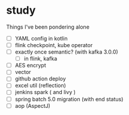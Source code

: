 # study
Things I've been pondering alone

- [ ]  YAML config in kotlin
- [ ]  flink checkpoint, kube operator
- [ ]  exactly once semantic? (with kafka 3.0.0)
    - [ ]  in flink, kafka
- [ ]  AES encrypt
- [ ]  vector
- [ ]  github action deploy
- [ ]  excel util (reflection)
- [ ]  jenkins spark ( and livy )
- [ ]  spring batch 5.0 migration (with end status)
- [ ]  aop (AspectJ)